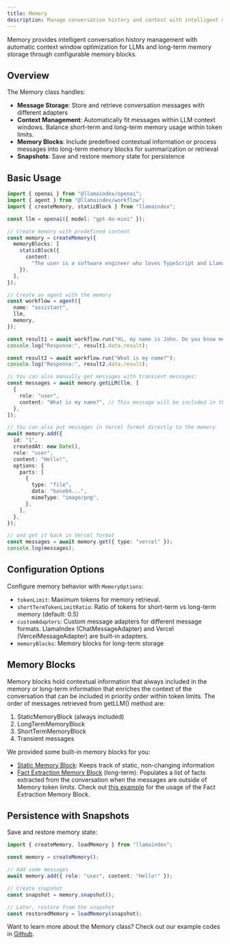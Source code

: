 ```yaml
---
title: Memory
description: Manage conversation history and context with intelligent memory blocks
---
```


Memory provides intelligent conversation history management with automatic context window optimization for LLMs and long-term memory storage through configurable memory blocks.

## Overview

The Memory class handles:

- **Message Storage**: Store and retrieve conversation messages with different adapters
- **Context Management**: Automatically fit messages within LLM context windows. Balance short-term and long-term memory usage within token limits.
- **Memory Blocks**: Include predefined contextual information or process messages into long-term memory blocks for summarization or retrieval
- **Snapshots**: Save and restore memory state for persistence

## Basic Usage

```ts twoslash
import { openai } from "@llamaindex/openai";
import { agent } from "@llamaindex/workflow";
import { createMemory, staticBlock } from "llamaindex";

const llm = openai({ model: "gpt-4o-mini" });

// Create memory with predefined context
const memory = createMemory({
  memoryBlocks: [
    staticBlock({
      content:
        "The user is a software engineer who loves TypeScript and LlamaIndex.",
    }),
  ],
});

// Create an agent with the memory
const workflow = agent({
  name: "assistant",
  llm,
  memory,
});

const result1 = await workflow.run("Hi, my name is John. Do you know me?");
console.log("Response:", result1.data.result);

const result2 = await workflow.run("What is my name?");
console.log("Response:", result2.data.result);

// You can also manually get messages with transient messages:
const messages = await memory.getLLM(llm, [
  {
    role: "user",
    content: "What is my name?", // This message will be included in the result and won't be stored in the memory
  },
]);

// You can also put messages in Vercel format directly to the memory
await memory.add({
  id: "1",
  createdAt: new Date(),
  role: "user",
  content: "Hello!",
  options: {
    parts: [
      {
        type: "file",
        data: "base64...",
        mimeType: "image/png",
      },
    ],
  },
});

// and get it back in Vercel format
const messages = await memory.get({ type: "vercel" });
console.log(messages);
```

## Configuration Options

Configure memory behavior with `MemoryOptions`:

- `tokenLimit`: Maximum tokens for memory retrieval.
- `shortTermTokenLimitRatio`: Ratio of tokens for short-term vs long-term memory (default: 0.5)
- `customAdapters`: Custom message adapters for different message formats. LlamaIndex (ChatMessageAdapter) and Vercel (VercelMessageAdapter) are built-in adapters.
- `memoryBlocks`: Memory blocks for long-term storage

## Memory Blocks

Memory blocks hold contextual information that always included in the memory or long-term information that enriches the context of the conversation that can be included in priority order within token limits. The order of messages retrieved from getLLM() method are:

1. StaticMemoryBlock (always included)
2. LongTermMemoryBlock
3. ShortTermMemoryBlock
4. Transient messages

We provided some built-in memory blocks for you:

- [Static Memory Block](/docs/api/classes/StaticMemoryBlock): Keeps track of static, non-changing information
- [Fact Extraction Memory Block](/docs/api/classes/FactExtractionMemoryBlock) (long-term): Populates a list of facts extracted from the conversation when the messages are outside of Memory token limits. Check out [this example](https://github.com/run-llama/LlamaIndexTS/tree/main/examples/agents/memory/fact-extraction.ts) for the usage of the Fact Extraction Memory Block.

## Persistence with Snapshots

Save and restore memory state:

```ts twoslash
import { createMemory, loadMemory } from "llamaindex";

const memory = createMemory();

// Add some messages
await memory.add({ role: "user", content: "Hello!" });

// Create snapshot
const snapshot = memory.snapshot();

// Later, restore from the snapshot
const restoredMemory = loadMemory(snapshot);
```

Want to learn more about the Memory class? Check out our example codes in [Github](https://github.com/run-llama/LlamaIndexTS/tree/main/examples/agents/memory).
